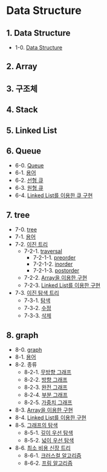 # Data Structure



## 1. Data Structure
- 1-0. [Data Structure]()


## 2. Array


## 3. 구조체


## 4. Stack


## 5. Linked List


## 6. Queue
- 6-0. [Queue]()
- 6-1. [용어]()
- 6-2. [선형 큐]()
- 6-3. [원형 큐]()
- 6-4. [Linked List를 이용한 큐 구현]()


## 7. tree
- 7-0. [tree]()
- 7-1. [용어]()
- 7-2. [이진 트리]()
    - 7-2-1. [traversal]()
        - 7-2-1-1. [preorder]()
        - 7-2-1-2. [inorder]()
        - 7-2-1-3. [postorder]()
    - 7-2-2. [Array을 이용한 구현]()
    - 7-2-3. [Linked List를 이용한 구현]()
- 7-3. [이진 탐색 트리]()
    - 7-3-1. [탐색]()
    - 7-3-2. [수정]()
    - 7-3-3. [삭제]()


## 8. graph
- 8-0. [graph]()
- 8-1. [용어]()
- 8-2. 종류
    - 8-2-1. [무방향 그래프]()
    - 8-2-2. [방향 그래프]()
    - 8-2-3. [완전 그래프]()
    - 8-2-4. [부분 그래프]()
    - 8-2-5. [가중치 그래프]()
- 8-3. [Array을 이용한 구현]()
- 8-4. [Linked List를 이용한 구현]()
- 8-5. [그래프의 탐색]()
    - 8-5-1. [깊이 우선 탐색]()
    - 8-5-2. [넓이 우선 탐색]()
- 8-6. [최소 비용 신장 트리]()
    - 8-6-1. [크러스컬 알고리즘]()
    - 8-6-2. [프림 알고리즘]()